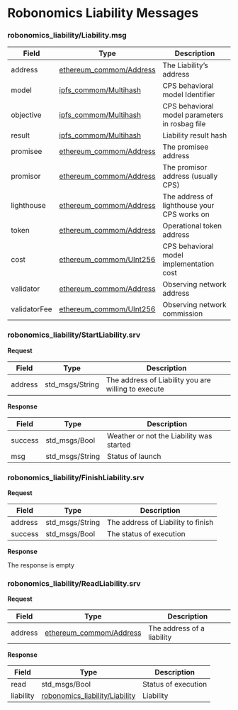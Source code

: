 Robonomics Liability Messages
=============================

### robonomics_liability/Liability.msg

| Field        	| Type                                                                         	| Description                                    	|
|--------------	|------------------------------------------------------------------------------	|------------------------------------------------	|
| address      	| [ethereum_commom/Address](ethereum_common_msgs.md#ethereum_commonaddressmsg) 	| The Liability’s address                        	|
| model        	| [ipfs_commom/Multihash](ipfs_common_msgs.md#ipfs_commonmultihashmsg)         	| CPS behavioral model Identifier                	|
| objective    	| [ipfs_commom/Multihash](ipfs_common_msgs.md#ipfs_commonmultihashmsg)         	| CPS behavioral model parameters in rosbag file 	|
| result       	| [ipfs_commom/Multihash](ipfs_common_msgs.md#ipfs_commonmultihashmsg)         	| Liability result hash                          	|
| promisee     	| [ethereum_commom/Address](ethereum_common_msgs.md#ethereum_commonaddressmsg) 	| The promisee address                           	|
| promisor     	| [ethereum_commom/Address](ethereum_common_msgs.md#ethereum_commonaddressmsg) 	| The promisor address (usually CPS)             	|
| lighthouse   	| [ethereum_commom/Address](ethereum_common_msgs.md#ethereum_commonaddressmsg) 	| The address of lighthouse your CPS works on    	|
| token        	| [ethereum_commom/Address](ethereum_common_msgs.md#ethereum_commonaddressmsg) 	| Operational token address                      	|
| cost         	| [ethereum_commom/UInt256](ethereum_common_msgs.md#ethereum_commonuint256msg) 	| CPS behavioral model implementation cost       	|
| validator    	| [ethereum_commom/Address](ethereum_common_msgs.md#ethereum_commonaddressmsg) 	| Observing network address                      	|
| validatorFee 	| [ethereum_commom/UInt256](ethereum_common_msgs.md#ethereum_commonuint256msg) 	| Observing network commission                   	|

### robonomics_liability/StartLiability.srv

**Request**

| Field     | Type              | Description                                           |
|---------  |-----------------  |-----------------------------------------------------  |
| address   | std_msgs/String   | The address of Liability you are willing to execute   |

**Response**

| Field     | Type              | Description                               |
|---------  |-----------------  |------------------------------------------ |
| success   | std_msgs/Bool     | Weather or not the Liability was started  |
| msg       | std_msgs/String   | Status of launch                          |

### robonomics_liability/FinishLiability.srv

**Request**

| Field     | Type              | Description                           |
|---------  |-----------------  |------------------------------------   |
| address   | std_msgs/String   | The address of Liability to finish    |
| success   | std_msgs/Bool     | The status of execution               |

**Response**

The response is empty

### robonomics_liability/ReadLiability.srv

**Request**

| Field     | Type                                                                          | Description                   |
|---------  |------------------------------------------------------------------------------ |----------------------------   |
| address   | [ethereum_commom/Address](ethereum_common_msgs.md#ethereum_commonaddressmsg)  | The address of a liability    |

**Response**

| Field         | Type                                                                  | Description           |
|-----------    |---------------------------------------------------------------------  |---------------------  |
| read          | std_msgs/Bool                                                         | Status of execution   |
| liability     | [robonomics_liability/Liability](#robonomics_liabilityliabilitymsg)   | Liability             |

